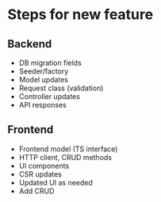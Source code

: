 # Steps for new feature

## Backend

- DB migration fields
- Seeder/factory
- Model updates
- Request class (validation)
- Controller updates
- API responses

## Frontend

- Frontend model (TS interface)
- HTTP client, CRUD methods
- UI components
- CSR updates
- Updated UI as needed
- Add CRUD
